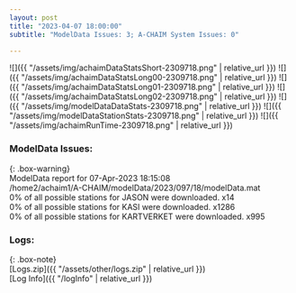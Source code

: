 ```yaml
---
layout: post
title: "2023-04-07 18:00:00"
subtitle: "ModelData Issues: 3; A-CHAIM System Issues: 0"

---
```


![]({{ "/assets/img/achaimDataStatsShort-2309718.png" | relative_url }})
![]({{ "/assets/img/achaimDataStatsLong00-2309718.png" | relative_url }})
![]({{ "/assets/img/achaimDataStatsLong01-2309718.png" | relative_url }})
![]({{ "/assets/img/achaimDataStatsLong02-2309718.png" | relative_url }})
![]({{ "/assets/img/modelDataDataStats-2309718.png" | relative_url }})
![]({{ "/assets/img/modelDataStationStats-2309718.png" | relative_url }})
![]({{ "/assets/img/achaimRunTime-2309718.png" | relative_url }})


### ModelData Issues:  
  
{: .box-warning}  
 ModelData report for 07-Apr-2023 18:15:08   
 /home2/achaim1/A-CHAIM/modelData/2023/097/18/modelData.mat   
 0% of all possible stations for JASON were downloaded. x14   
 0% of all possible stations for KASI were downloaded. x1286   
 0% of all possible stations for KARTVERKET were downloaded. x995   
  


### Logs:  
  
{: .box-note}  
[Logs.zip]({{ "/assets/other/logs.zip" | relative_url }})  
[Log Info]({{ "/logInfo" | relative_url }})  
